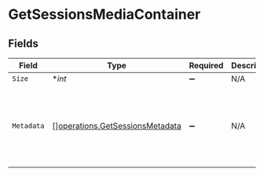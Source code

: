 # GetSessionsMediaContainer


## Fields

| Field                                                                                                                                                                                                                                                                                                                                                                                                                                                                                                                                                                                                                                                                                                                                                                                                                                                                                                                                                                                                                                                                                                                                                                                                                                                                                                                                                                                                                                                                                                                                                                                                                                                                                                                                                                                                                                                                                                                                                                                                                                                                                                                                                                                                                                                                                                                                                                                                                                                                                                                                                                                          | Type                                                                                                                                                                                                                                                                                                                                                                                                                                                                                                                                                                                                                                                                                                                                                                                                                                                                                                                                                                                                                                                                                                                                                                                                                                                                                                                                                                                                                                                                                                                                                                                                                                                                                                                                                                                                                                                                                                                                                                                                                                                                                                                                                                                                                                                                                                                                                                                                                                                                                                                                                                                           | Required                                                                                                                                                                                                                                                                                                                                                                                                                                                                                                                                                                                                                                                                                                                                                                                                                                                                                                                                                                                                                                                                                                                                                                                                                                                                                                                                                                                                                                                                                                                                                                                                                                                                                                                                                                                                                                                                                                                                                                                                                                                                                                                                                                                                                                                                                                                                                                                                                                                                                                                                                                                       | Description                                                                                                                                                                                                                                                                                                                                                                                                                                                                                                                                                                                                                                                                                                                                                                                                                                                                                                                                                                                                                                                                                                                                                                                                                                                                                                                                                                                                                                                                                                                                                                                                                                                                                                                                                                                                                                                                                                                                                                                                                                                                                                                                                                                                                                                                                                                                                                                                                                                                                                                                                                                    | Example                                                                                                                                                                                                                                                                                                                                                                                                                                                                                                                                                                                                                                                                                                                                                                                                                                                                                                                                                                                                                                                                                                                                                                                                                                                                                                                                                                                                                                                                                                                                                                                                                                                                                                                                                                                                                                                                                                                                                                                                                                                                                                                                                                                                                                                                                                                                                                                                                                                                                                                                                                                        |
| ---------------------------------------------------------------------------------------------------------------------------------------------------------------------------------------------------------------------------------------------------------------------------------------------------------------------------------------------------------------------------------------------------------------------------------------------------------------------------------------------------------------------------------------------------------------------------------------------------------------------------------------------------------------------------------------------------------------------------------------------------------------------------------------------------------------------------------------------------------------------------------------------------------------------------------------------------------------------------------------------------------------------------------------------------------------------------------------------------------------------------------------------------------------------------------------------------------------------------------------------------------------------------------------------------------------------------------------------------------------------------------------------------------------------------------------------------------------------------------------------------------------------------------------------------------------------------------------------------------------------------------------------------------------------------------------------------------------------------------------------------------------------------------------------------------------------------------------------------------------------------------------------------------------------------------------------------------------------------------------------------------------------------------------------------------------------------------------------------------------------------------------------------------------------------------------------------------------------------------------------------------------------------------------------------------------------------------------------------------------------------------------------------------------------------------------------------------------------------------------------------------------------------------------------------------------------------------------------- | ---------------------------------------------------------------------------------------------------------------------------------------------------------------------------------------------------------------------------------------------------------------------------------------------------------------------------------------------------------------------------------------------------------------------------------------------------------------------------------------------------------------------------------------------------------------------------------------------------------------------------------------------------------------------------------------------------------------------------------------------------------------------------------------------------------------------------------------------------------------------------------------------------------------------------------------------------------------------------------------------------------------------------------------------------------------------------------------------------------------------------------------------------------------------------------------------------------------------------------------------------------------------------------------------------------------------------------------------------------------------------------------------------------------------------------------------------------------------------------------------------------------------------------------------------------------------------------------------------------------------------------------------------------------------------------------------------------------------------------------------------------------------------------------------------------------------------------------------------------------------------------------------------------------------------------------------------------------------------------------------------------------------------------------------------------------------------------------------------------------------------------------------------------------------------------------------------------------------------------------------------------------------------------------------------------------------------------------------------------------------------------------------------------------------------------------------------------------------------------------------------------------------------------------------------------------------------------------------- | ---------------------------------------------------------------------------------------------------------------------------------------------------------------------------------------------------------------------------------------------------------------------------------------------------------------------------------------------------------------------------------------------------------------------------------------------------------------------------------------------------------------------------------------------------------------------------------------------------------------------------------------------------------------------------------------------------------------------------------------------------------------------------------------------------------------------------------------------------------------------------------------------------------------------------------------------------------------------------------------------------------------------------------------------------------------------------------------------------------------------------------------------------------------------------------------------------------------------------------------------------------------------------------------------------------------------------------------------------------------------------------------------------------------------------------------------------------------------------------------------------------------------------------------------------------------------------------------------------------------------------------------------------------------------------------------------------------------------------------------------------------------------------------------------------------------------------------------------------------------------------------------------------------------------------------------------------------------------------------------------------------------------------------------------------------------------------------------------------------------------------------------------------------------------------------------------------------------------------------------------------------------------------------------------------------------------------------------------------------------------------------------------------------------------------------------------------------------------------------------------------------------------------------------------------------------------------------------------- | ---------------------------------------------------------------------------------------------------------------------------------------------------------------------------------------------------------------------------------------------------------------------------------------------------------------------------------------------------------------------------------------------------------------------------------------------------------------------------------------------------------------------------------------------------------------------------------------------------------------------------------------------------------------------------------------------------------------------------------------------------------------------------------------------------------------------------------------------------------------------------------------------------------------------------------------------------------------------------------------------------------------------------------------------------------------------------------------------------------------------------------------------------------------------------------------------------------------------------------------------------------------------------------------------------------------------------------------------------------------------------------------------------------------------------------------------------------------------------------------------------------------------------------------------------------------------------------------------------------------------------------------------------------------------------------------------------------------------------------------------------------------------------------------------------------------------------------------------------------------------------------------------------------------------------------------------------------------------------------------------------------------------------------------------------------------------------------------------------------------------------------------------------------------------------------------------------------------------------------------------------------------------------------------------------------------------------------------------------------------------------------------------------------------------------------------------------------------------------------------------------------------------------------------------------------------------------------------------- | ---------------------------------------------------------------------------------------------------------------------------------------------------------------------------------------------------------------------------------------------------------------------------------------------------------------------------------------------------------------------------------------------------------------------------------------------------------------------------------------------------------------------------------------------------------------------------------------------------------------------------------------------------------------------------------------------------------------------------------------------------------------------------------------------------------------------------------------------------------------------------------------------------------------------------------------------------------------------------------------------------------------------------------------------------------------------------------------------------------------------------------------------------------------------------------------------------------------------------------------------------------------------------------------------------------------------------------------------------------------------------------------------------------------------------------------------------------------------------------------------------------------------------------------------------------------------------------------------------------------------------------------------------------------------------------------------------------------------------------------------------------------------------------------------------------------------------------------------------------------------------------------------------------------------------------------------------------------------------------------------------------------------------------------------------------------------------------------------------------------------------------------------------------------------------------------------------------------------------------------------------------------------------------------------------------------------------------------------------------------------------------------------------------------------------------------------------------------------------------------------------------------------------------------------------------------------------------------------- |
| `Size`                                                                                                                                                                                                                                                                                                                                                                                                                                                                                                                                                                                                                                                                                                                                                                                                                                                                                                                                                                                                                                                                                                                                                                                                                                                                                                                                                                                                                                                                                                                                                                                                                                                                                                                                                                                                                                                                                                                                                                                                                                                                                                                                                                                                                                                                                                                                                                                                                                                                                                                                                                                         | **int*                                                                                                                                                                                                                                                                                                                                                                                                                                                                                                                                                                                                                                                                                                                                                                                                                                                                                                                                                                                                                                                                                                                                                                                                                                                                                                                                                                                                                                                                                                                                                                                                                                                                                                                                                                                                                                                                                                                                                                                                                                                                                                                                                                                                                                                                                                                                                                                                                                                                                                                                                                                         | :heavy_minus_sign:                                                                                                                                                                                                                                                                                                                                                                                                                                                                                                                                                                                                                                                                                                                                                                                                                                                                                                                                                                                                                                                                                                                                                                                                                                                                                                                                                                                                                                                                                                                                                                                                                                                                                                                                                                                                                                                                                                                                                                                                                                                                                                                                                                                                                                                                                                                                                                                                                                                                                                                                                                             | N/A                                                                                                                                                                                                                                                                                                                                                                                                                                                                                                                                                                                                                                                                                                                                                                                                                                                                                                                                                                                                                                                                                                                                                                                                                                                                                                                                                                                                                                                                                                                                                                                                                                                                                                                                                                                                                                                                                                                                                                                                                                                                                                                                                                                                                                                                                                                                                                                                                                                                                                                                                                                            | 1                                                                                                                                                                                                                                                                                                                                                                                                                                                                                                                                                                                                                                                                                                                                                                                                                                                                                                                                                                                                                                                                                                                                                                                                                                                                                                                                                                                                                                                                                                                                                                                                                                                                                                                                                                                                                                                                                                                                                                                                                                                                                                                                                                                                                                                                                                                                                                                                                                                                                                                                                                                              |
| `Metadata`                                                                                                                                                                                                                                                                                                                                                                                                                                                                                                                                                                                                                                                                                                                                                                                                                                                                                                                                                                                                                                                                                                                                                                                                                                                                                                                                                                                                                                                                                                                                                                                                                                                                                                                                                                                                                                                                                                                                                                                                                                                                                                                                                                                                                                                                                                                                                                                                                                                                                                                                                                                     | [][operations.GetSessionsMetadata](../../models/operations/getsessionsmetadata.md)                                                                                                                                                                                                                                                                                                                                                                                                                                                                                                                                                                                                                                                                                                                                                                                                                                                                                                                                                                                                                                                                                                                                                                                                                                                                                                                                                                                                                                                                                                                                                                                                                                                                                                                                                                                                                                                                                                                                                                                                                                                                                                                                                                                                                                                                                                                                                                                                                                                                                                             | :heavy_minus_sign:                                                                                                                                                                                                                                                                                                                                                                                                                                                                                                                                                                                                                                                                                                                                                                                                                                                                                                                                                                                                                                                                                                                                                                                                                                                                                                                                                                                                                                                                                                                                                                                                                                                                                                                                                                                                                                                                                                                                                                                                                                                                                                                                                                                                                                                                                                                                                                                                                                                                                                                                                                             | N/A                                                                                                                                                                                                                                                                                                                                                                                                                                                                                                                                                                                                                                                                                                                                                                                                                                                                                                                                                                                                                                                                                                                                                                                                                                                                                                                                                                                                                                                                                                                                                                                                                                                                                                                                                                                                                                                                                                                                                                                                                                                                                                                                                                                                                                                                                                                                                                                                                                                                                                                                                                                            | [{"Media":[{"Part":[{"Stream":[{"albumGain":"-12.94","albumPeak":"1.000000","albumRange":"4.751014","audioChannelLayout":"stereo","bitDepth":16,"bitrate":1014,"channels":2,"codec":"flac","displayTitle":"FLAC (Stereo)","extendedDisplayTitle":"FLAC (Stereo)","gain":"-12.94","id":"352487","index":0,"location":"direct","loudness":"-5.94","lra":"1.74","peak":"1.000000","samplingRate":44100,"selected":true,"streamType":2}],"container":"flac","decision":"directplay","duration":186240,"file":"/music/Green Day/Saviors (2024)/Green Day - Saviors - 01 - The American Dream Is Killing Me.flac","hasThumbnail":"1","id":"130625","key":"/library/parts/130625/1705543268/file.flac","selected":true,"size":23644000}],"audioChannels":2,"audioCodec":"flac","bitrate":1014,"container":"flac","duration":186240,"id":"130355","selected":true}],"Player":{"address":"10.10.10.171","local":true,"machineIdentifier":"3tsdzir85m2onc3qyr255aq1","model":"standalone","platform":"windows","platformVersion":"10.0.22621","product":"Plex for Windows","profile":"Plex Desktop","relayed":false,"remotePublicAddress":"68.248.140.20","secure":true,"state":"playing","title":"DESKTOP-BL80MTD","userID":1,"version":"1.85.0.4071-21128b56"},"Session":{"bandwidth":1050,"id":"93h7e00ncblxncqw9lkfaoxi","location":"lan"},"User":{"id":"1","thumb":"https://plex.tv/users/844780fc6f8a26b5/avatar?c=1705853661","title":"Blindkitty38"},"addedAt":1705543312,"art":"/library/metadata/39904/art/1705310687","duration":186240,"grandparentArt":"/library/metadata/39904/art/1705310687","grandparentGuid":"plex://artist/5d07bbfd403c6402904a6480","grandparentKey":"/library/metadata/39904","grandparentRatingKey":"39904","grandparentThumb":"/library/metadata/39904/thumb/1705310687","grandparentTitle":"Green Day","guid":"plex://track/6535834f71f22f36f71a8e8f","index":1,"key":"/library/metadata/67085","librarySectionID":"3","librarySectionKey":"/library/sections/3","librarySectionTitle":"Music","musicAnalysisVersion":"1","parentGuid":"plex://album/65394d6d472b8ab03ef47f12","parentIndex":1,"parentKey":"/library/metadata/67084","parentRatingKey":"67084","parentStudio":"Reprise Records","parentThumb":"/library/metadata/67084/thumb/1705543314","parentTitle":"Saviors","parentYear":2024,"ratingCount":45885,"ratingKey":"67085","sessionKey":"203","thumb":"/library/metadata/67084/thumb/1705543314","title":"The American Dream Is Killing Me","titleSort":"American Dream Is Killing Me","type":"track","updatedAt":1705543314,"viewOffset":1000}] |